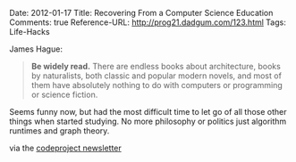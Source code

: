 Date: 2012-01-17
Title: Recovering From a Computer Science Education
Comments: true
Reference-URL: http://prog21.dadgum.com/123.html
Tags: Life-Hacks

James Hague:
> **Be widely read.** There are endless books about architecture, books by naturalists, both classic and popular modern novels, and most of them have absolutely nothing to do with computers or programming or science fiction.

Seems funny now, but had the most difficult time to let go of all those other things when started studying. No more philosophy or politics just algorithm runtimes and graph theory.

via the [codeproject newsletter](https://www.codeproject.com/)
